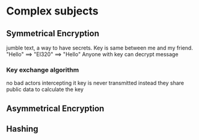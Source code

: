 # Complex subjects

## Symmetrical Encryption

jumble text, a way to have secrets.
Key is same between me and my friend.
"Hello" ==> "EI320" ==> "Hello"
Anyone with key can decrypt message

### Key exchange algorithm
  no bad actors intercepting it
  key is never transmitted
  instead they share public data
    to calculate the key




## Asymmetrical Encryption

## Hashing
